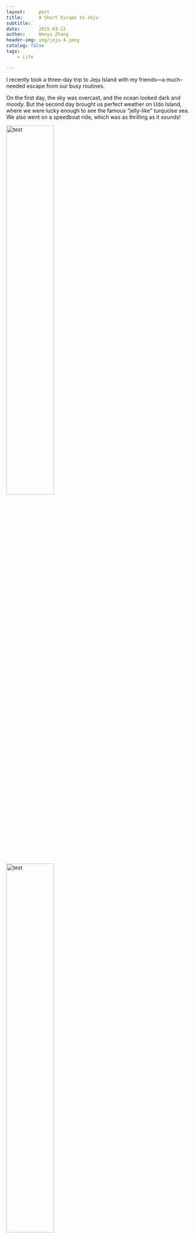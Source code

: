 ```yaml
---
layout:     post
title:      A Short Escape to Jeju
subtitle:   
date:       2025-03-12
author:     Wanyu Zhang
header-img: img/jeju-4.jpeg
catalog: false
tags:
    - Life

---
```


I recently took a three-day trip to Jeju Island with my friends—a much-needed escape from our busy routines.

On the first day, the sky was overcast, and the ocean looked dark and moody. But the second day brought us perfect weather on Udo Island, where we were lucky enough to see the famous “jelly-like” turquoise sea. We also went on a speedboat ride, which was as thrilling as it sounds!

<img src="{{ site.baseurl }}/img/jeju-1.jpeg" alt="test" style="width: 50%; height: auto;">

<img src="{{ site.baseurl }}/img/jeju-3.jpeg" alt="test" style="width: 50%; height: auto;">

<img src="{{ site.baseurl }}/img/jeju-2.jpeg" alt="test" style="width: 50%; height: auto;">

<img src="{{ site.baseurl }}/img/jeju-5.jpeg" alt="test" style="width: 50%; height: auto;">

<img src="{{ site.baseurl }}/img/jeju-6.jpeg" alt="test" style="width: 50%; height: auto;">

<img src="{{ site.baseurl }}/img/jeju-7.jpeg" alt="test" style="width: 50%; height: auto;">

March is the off-season, making it the perfect time to visit Jeju with fewer crowds and pleasant weather. Overall, it was an unforgettable trip. And now… back to work!

